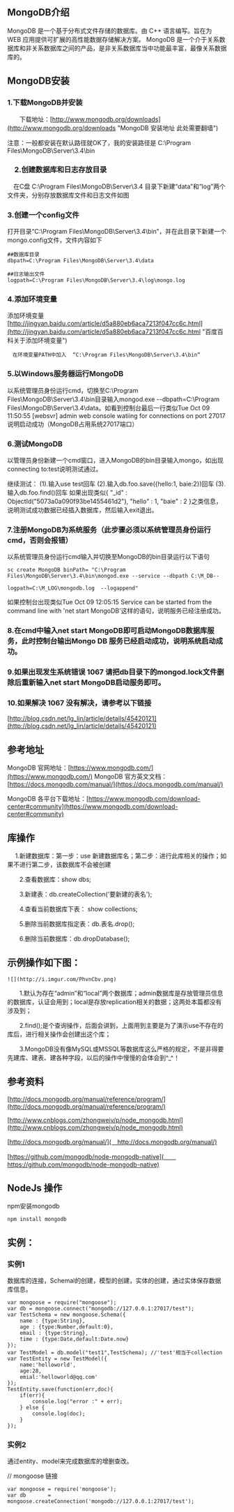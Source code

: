 ## MongoDB介绍

MongoDB 是一个基于分布式文件存储的数据库。由 C++ 语言编写。旨在为 WEB 应用提供可扩展的高性能数据存储解决方案。
MongoDB 是一个介于关系数据库和非关系数据库之间的产品，是非关系数据库当中功能最丰富，最像关系数据库的。

## MongoDB安装

### 1.下载MongoDB并安装

　　下载地址：[http://www.mongodb.org/downloads](http://www.mongodb.org/downloads "MongoDB 安装地址 此处需要翻墙")

  注意：一般都安装在默认路径就OK了，我的安装路径是  C:\Program Files\MongoDB\Server\3.4\bin


<!-- more -->

### 　2.创建数据库和日志存放目录

　在C盘 C:\Program Files\MongoDB\Server\3.4  目录下新建“data”和“log”两个文件夹，分别存放数据库文件和日志文件如图

### 3.创建一个config文件
	

打开目录“C:\Program Files\MongoDB\Server\3.4\bin”，并在此目录下新建一个mongo.config文件，文件内容如下
	
	##数据库目录
	dbpath=C:\Program Files\MongoDB\Server\3.4\data

	##日志输出文件
	logpath=C:\Program Files\MongoDB\Server\3.4\log\mongo.log

### 4.添加环境变量

添加环境变量 [http://jingyan.baidu.com/article/d5a880eb6aca7213f047cc6c.html](http://jingyan.baidu.com/article/d5a880eb6aca7213f047cc6c.html "百度百科关于添加环境变量")
	
	　在环境变量PATH中加入  “C:\Program Files\MongoDB\Server\3.4\bin“

### 5.以Windows服务器运行MongoDB

以系统管理员身份运行cmd，切换至C:\Program Files\MongoDB\Server\3.4\bin目录输入mongod.exe --dbpath=C:\Program Files\MongoDB\Server\3.4\data。如看到控制台最后一行类似Tue Oct 09 11:50:55 [websvr] admin web console watiing for connections on port 27017说明启动成功（MongoDB占用系统27017端口） 


### 6.测试MongoDB

以管理员身份新建一个cmd窗口，进入MongoDB的bin目录输入mongo，如出现connecting to:test说明测试通过。

继续测试：
(1).输入use test回车
(2).输入db.foo.save({hello:1, baie:2})回车
(3).输入db.foo.find()回车
如果出现类似{ "_id" : ObjectId("5073a0a090f93be1455461d2"), "hello" : 1, "baie" : 2 }之类信息，说明测试成功数据已经插入数据库，然后输入exit退出。

### 7.注册MongoDB为系统服务（此步骤必须以系统管理员身份运行cmd，否则会报错）
以系统管理员身份运行cmd输入并切换至MongoDB的bin目录运行以下语句
	
	sc create MongoDB binPath= "C:\Program Files\MongoDB\Server\3.4\bin\mongod.exe --service --dbpath C:\M_DB--
	
	logpath=C:\M_LOG\mongodb.log  --logappend"


如果控制台出现类似Tue Oct 09 12:05:15 Service can be started from the command line with 'net start MongoDB'这样的语句，说明服务已经注册成功。

### 8.在cmd中输入net start MongoDB即可启动MongoDB数据库服务，此时控制台输出Mongo DB 服务已经启动成功，说明系统启动成功。


### 9.如果出现发生系统错误 1067 请把db目录下的mongod.lock文件删除后重新输入net start MongoDB启动服务即可。


### 10.如果解决 1067 没有解决，请参考以下链接

[http://blog.csdn.net/lg_lin/article/details/45420121](http://blog.csdn.net/lg_lin/article/details/45420121)
 
## 参考地址

MongoDB 官网地址：[https://www.mongodb.com/](https://www.mongodb.com/)
MongoDB 官方英文文档：[https://docs.mongodb.com/manual/](https://docs.mongodb.com/manual/)

MongoDB 各平台下载地址：[https://www.mongodb.com/download-center#community](https://www.mongodb.com/download-center#community)



## 库操作

　	1.新建数据库：第一步：use 新建数据库名；第二步：进行此库相关的操作；如果不进行第二步，该数据库不会被创建

　　2.查看数据库：show dbs;

　　3.新建表：db.createCollection('要新建的表名');

　　4.查看当前数据库下表： show collections;

　　5.删除当前数据库指定表：db.表名.drop();

　　6.删除当前数据库：db.dropDatabase();

## 示例操作如下图：
	![](http://i.imgur.com/PhvnCbv.png)


　　1.默认为存在“admin”和“local”两个数据库；admin数据库是存放管理员信息的数据库，认证会用到；local是存放replication相关的数据；这两处本篇都没有涉及到；

　　2.find();是个查询操作，后面会讲到，上面用到主要是为了演示use不存在的库后，进行相关操作会创建出这个库；

　　3.MongoDB没有像MySQL或MSSQL等数据库这么严格的规定，不是非得要先建库、建表、建各种字段，以后的操作中慢慢的会体会到^_^！

## 参考资料
[http://docs.mongodb.org/manual/reference/program/](http://docs.mongodb.org/manual/reference/program/)

[http://www.cnblogs.com/zhongweiv/p/node_mongodb.html](http://www.cnblogs.com/zhongweiv/p/node_mongodb.html)

[http://docs.mongodb.org/manual/](　http://docs.mongodb.org/manual/)

[https://github.com/mongodb/node-mongodb-native](　　https://github.com/mongodb/node-mongodb-native)

## NodeJs 操作
npm安装mongodb

	npm install mongodb




## 实例：

### 实例1

数据库的连接，Schemal的创建，模型的创建，实体的创建，通过实体保存数据库信息。

	var mongoose = require("mongoose");
	var db = mongoose.connect("mongodb://127.0.0.1:27017/test");
	var TestSchema = new mongoose.Schema({
	    name : {type:String},
	    age : {type:Number,default:0},
	    email : {type:String},
	    time : {type:Date,default:Date.now}
	});
	var TestModel = db.model("test1",TestSchema); //'test'相当于collection
	var TestEntity = new TestModel({
	    name:'helloworld',
	    age:28,
	    emial:'helloworld@qq.com'
	});
	TestEntity.save(function(err,doc){
	    if(err){
	        console.log("error :" + err);
	    } else {
	        console.log(doc);
	    }
	});

### 实例2

通过entity、model来完成数据库的增删查改。

// mongoose 链接 

	var mongoose = require('mongoose');
	var db       = mongoose.createConnection('mongodb://127.0.0.1:27017/test'); 
